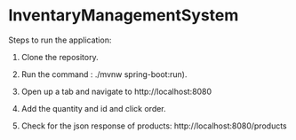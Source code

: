 # InventaryManagementSystem

Steps to run the application:
1. Clone the repository.

2. Run the command : ./mvnw spring-boot:run).

3. Open up a tab and navigate to http://localhost:8080

4. Add the quantity and id and click order.

5. Check for the json response of products: http://localhost:8080/products
